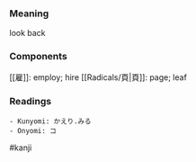 ### Meaning

look back

### Components

[[雇]]: employ; hire [[Radicals/頁|頁]]: page; leaf

### Readings

```
- Kunyomi: かえり.みる
- Onyomi: コ
```

#kanji